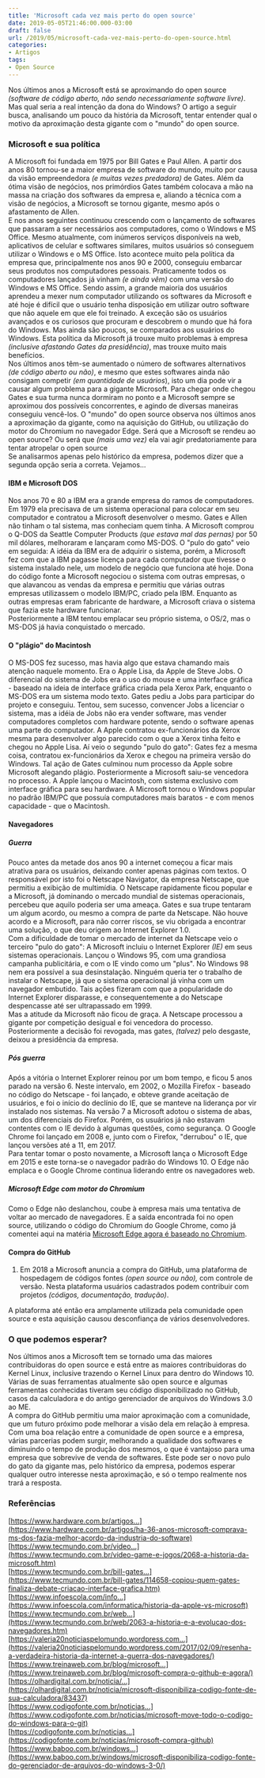 ```yaml
---
title: 'Microsoft cada vez mais perto do open source'
date: 2019-05-05T21:46:00.000-03:00
draft: false
url: /2019/05/microsoft-cada-vez-mais-perto-do-open-source.html
categories:
- Artigos
tags: 
- Open Source
---
```


Nos últimos anos a Microsoft está se aproximando do open source _(software de código aberto, não sendo necessariamente software livre)_. Mas qual seria a real intenção da dona do Windows? O artigo a seguir busca, analisando um pouco da história da Microsoft, tentar entender qual o motivo da aproximação desta gigante com o "mundo" do open source.

### Microsoft e sua política

A Microsoft foi fundada em 1975 por Bill Gates e Paul Allen. A partir dos anos 80 tornou-se a maior empresa de software do mundo, muito por causa da visão empreendedora _(e muitas vezes predadora)_ de Gates. Além da ótima visão de negócios, nos primórdios Gates também colocava a mão na massa na criação dos softwares da empresa e, aliando a técnica com a visão de negócios, a Microsoft se tornou gigante, mesmo após o afastamento de Allen.  
E nos anos seguintes continuou crescendo com o lançamento de softwares que passaram a ser necessários aos computadores, como o Windows e MS Office. Mesmo atualmente, com inúmeros serviços disponíveis na web, aplicativos de celular e softwares similares, muitos usuários só conseguem utilizar o Windows e o MS Office. Isto acontece muito pela política da empresa que, principalmente nos anos 90 e 2000, conseguiu embarcar seus produtos nos computadores pessoais. Praticamente todos os computadores lançados já vinham _(e ainda vêm)_ com uma versão do Windows e MS Office. Sendo assim, a grande maioria dos usuários aprendeu a mexer num computador utilizando os softwares da Microsoft e até hoje é difícil que o usuário tenha disposição em utilizar outro software que não aquele em que ele foi treinado. A exceção são os usuários avançados e os curiosos que procuram e descobrem o mundo que há fora do Windows. Mas ainda são poucos, se comparados aos usuários do Windows. Esta política da Microsoft já trouxe muito problemas à empresa _(inclusive afastando Gates da presidência)_, mas trouxe muito mais benefícios.  
Nos últimos anos têm-se aumentado o número de softwares alternativos _(de código aberto ou não)_, e mesmo que estes softwares ainda não consigam competir _(em quantidade de usuários_), isto um dia pode vir a causar algum problema para a gigante Microsoft. Para chegar onde chegou Gates e sua turma nunca dormiram no ponto e a Microsoft sempre se aproximou dos possíveis concorrentes, e agindo de diversas maneiras conseguiu vencê-los. O "mundo" do open source observa nos últimos anos a aproximação da gigante, como na aquisição do GitHub, ou utilização do motor do Chromium no navegador Edge. Será que a Microsoft se rendeu ao open source? Ou será que _(mais uma vez)_ ela vai agir predatoriamente para tentar atropelar o open source  
Se analisarmos apenas pelo histórico da empresa, podemos dizer que a segunda opção seria a correta. Vejamos...

  

#### IBM e Microsoft DOS

Nos anos 70 e 80 a IBM era a grande empresa do ramos de computadores. Em 1979 ela precisava de um sistema operacional para colocar em seu computador e contratou a Microsoft desenvolver o mesmo. Gates e Allen não tinham o tal sistema, mas conheciam quem tinha. A Microsoft comprou o Q-DOS da Seattle Computer Products _(que estava mal das pernas)_ por 50 mil dólares, melhoraram e lançaram como MS-DOS. O "pulo do gato" veio em seguida: A idéia da IBM era de adquirir o sistema, porém, a Microsoft fez com que a IBM pagasse licença para cada computador que tivesse o sistema instalado nele, um modelo de negócio que funciona até hoje. Dona do código fonte a Microsoft negociou o sistema com outras empresas, o que alavancou as vendas da empresa e permitiu que várias outras empresas utilizassem o modelo IBM/PC, criado pela IBM. Enquanto as outras empresas eram fabricante de hardware, a Microsoft criava o sistema que fazia este hardware funcionar.  
Posteriormente a IBM tentou emplacar seu próprio sistema, o OS/2, mas o MS-DOS já havia conquistado o mercado.

  

#### O "plágio" do Macintosh

O MS-DOS fez sucesso, mas havia algo que estava chamando mais atenção naquele momento. Era o Apple Lisa, da Apple de Steve Jobs. O diferencial do sistema de Jobs era o uso do mouse e uma interface gráfica - baseado na ideia de interface gráfica criada pela Xerox Park, enquanto o MS-DOS era um sistema modo texto. Gates pediu a Jobs para participar do projeto e conseguiu. Tentou, sem sucesso, convencer Jobs a licenciar o sistema, mas a idéia de Jobs não era vender software, mas vender computadores completos com hardware potente, sendo o software apenas uma parte do computador. A Apple contratou ex-funcionários da Xerox mesma para desenvolver algo parecido com o que a Xerox tinha feito e chegou no Apple Lisa. Aí veio o segundo "pulo do gato": Gates fez a mesma coisa, contratou ex-funcionários da Xerox e chegou na primeira versão do Windows. Tal ação de Gates culminou num processo da Apple sobre Microsoft alegando plágio. Posteriormente a Microsoft saiu-se vencedora no processo. A Apple lançou o Macintosh, com sistema exclusivo com interface gráfica para seu hardware. A Microsoft tornou o Windows popular no padrão IBM/PC que possuía computadores mais baratos - e com menos capacidade - que o Macintosh.

  

#### Navegadores

##### **Guerra**

Pouco antes da metade dos anos 90 a internet começou a ficar mais atrativa para os usuários, deixando conter apenas páginas com textos. O responsável por isto foi o Netscape Navigator, da empresa Netscape, que permitiu a exibição de multimídia. O Netscape rapidamente ficou popular e a Microsoft, já dominando o mercado mundial de sistemas operacionais, percebeu que aquilo poderia ser uma ameaça. Gates e sua trupe tentaram um algum acordo, ou mesmo a compra de parte da Netscape. Não houve acordo e a Microsoft, para não correr riscos, se viu obrigada a encontrar uma solução, o que deu origem ao Internet Explorer 1.0.  
Com a dificuldade de tomar o mercado de internet da Netscape veio o terceiro "pulo do gato": A Microsoft incluiu o Internet Explorer _(IE)_ em seus sistemas operacionais. Lançou o Windows 95, com uma grandiosa campanha publicitária, e com o IE vindo como um "plus". No Windows 98 nem era possível a sua desinstalação. Ninguém queria ter o trabalho de instalar o Netscape, já que o sistema operacional já vinha com um navegador embutido. Tais ações fizeram com que a popularidade do Internet Explorer disparasse, e consequentemente a do Netscape despencasse até ser ultrapassado em 1999.  
Mas a atitude da Microsoft não ficou de graça. A Netscape processou a gigante por competição desigual e foi vencedora do processo. Posteriormente a decisão foi revogada, mas gates, _(talvez)_ pelo desgaste, deixou a presidência da empresa.  

##### **Pós guerra**

Após a vitória o Internet Explorer reinou por um bom tempo, e ficou 5 anos parado na versão 6. Neste intervalo, em 2002, o Mozilla Firefox - baseado no código do Netscape - foi lançado, e obteve grande aceitação de usuários, e foi o início do declínio do IE, que se manteve na liderança por vir instalado nos sistemas. Na versão 7 a Microsoft adotou o sistema de abas, um dos diferenciais do Firefox. Porém, os usuários já não estavam contentes com o IE devido à algumas questões, como segurança. O Google Chrome foi lançado em 2008 e, junto com o Firefox, "derrubou" o IE, que lançou versões até a 11, em 2017.  
Para tentar tomar o posto novamente, a Microsoft lança o Microsoft Edge em 2015 e este torna-se o navegador padrão do Windows 10. O Edge não emplaca e o Google Chrome continua liderando entre os navegadores web.  

##### **Microsoft Edge com motor do Chromium**

Como o Edge não deslanchou, coube à empresa mais uma tentativa de voltar ao mercado de navegadores. E a saída encontrada foi no open source, utilizando o código do Chromium do Google Chrome, como já comentei aqui na matéria [Microsoft Edge agora é baseado no Chromium](https://info.wsouza.com.br/2019/03/microsoft-edge-agora-e-baseado-no-chromium.html?utm_medium=referral).

  

#### Compra do GitHub

1.  Em 2018 a Microsoft anuncia a compra do GitHub, uma plataforma de hospedagem de códigos fontes _(open source ou não),_ com controle de versão. Nesta plataforma usuários cadastrados podem contribuir com projetos _(códigos, documentação, tradução)_.

A plataforma até então era amplamente utilizada pela comunidade open source e esta aquisição causou desconfiança de vários desenvolvedores.

  

### O que podemos esperar?

Nos últimos anos a Microsoft tem se tornado uma das maiores contribuidoras do open source e está entre as maiores contribuidoras do Kernel Linux, inclusive trazendo o Kernel Linux para dentro do Windows 10. Várias de suas ferramentas atualmente são open source  e algumas ferramentas conhecidas tiveram seu código disponibilizado no GitHub, casos da calculadora e do antigo gerenciador de arquivos do Windows 3.0 ao ME.  
A compra do GitHub permitiu uma maior aproximação com a comunidade, que um futuro próximo pode melhorar a visão dela em relação à empresa. Com uma boa relação entre a comunidade de open source e a empresa, várias parcerias podem surgir, melhorando a qualidade dos softwares e diminuindo o tempo de produção dos mesmos, o que é vantajoso para uma empresa que sobrevive de venda de softwares. Este pode ser o novo pulo do gato da gigante mas, pelo histórico da empresa, podemos esperar qualquer outro interesse nesta aproximação, e só o tempo realmente nos trará a resposta.

  

### Referências

[https://www.hardware.com.br/artigos...](https://www.hardware.com.br/artigos/ha-36-anos-microsoft-comprava-ms-dos-fazia-melhor-acordo-da-industria-do-software)  
[https://www.tecmundo.com.br/video...](https://www.tecmundo.com.br/video-game-e-jogos/2068-a-historia-da-microsoft.htm)  
[https://www.tecmundo.com.br/bill-gates...](https://www.tecmundo.com.br/bill-gates/114658-copiou-quem-gates-finaliza-debate-criacao-interface-grafica.htm)  
[https://www.infoescola.com/info...](https://www.infoescola.com/informatica/historia-da-apple-vs-microsoft)  
[https://www.tecmundo.com.br/web...](https://www.tecmundo.com.br/web/2063-a-historia-e-a-evolucao-dos-navegadores.htm)  
[https://valeria20noticiaspelomundo.wordpress.com...](https://valeria20noticiaspelomundo.wordpress.com/2017/02/09/resenha-a-verdadeira-historia-da-internet-a-guerra-dos-navegadores/)  
[https://www.treinaweb.com.br/blog/microsoft...](https://www.treinaweb.com.br/blog/microsoft-compra-o-github-e-agora/)  
[https://olhardigital.com.br/noticia/...](https://olhardigital.com.br/noticia/microsoft-disponibiliza-codigo-fonte-de-sua-calculadora/83437)  
[https://www.codigofonte.com.br/noticias...](https://www.codigofonte.com.br/noticias/microsoft-move-todo-o-codigo-do-windows-para-o-git)  
[https://codigofonte.com.br/noticias...](https://codigofonte.com.br/noticias/microsoft-compra-github)  
[https://www.baboo.com.br/windows...](https://www.baboo.com.br/windows/microsoft-disponibiliza-codigo-fonte-do-gerenciador-de-arquivos-do-windows-3-0/)
